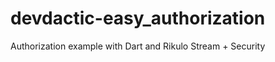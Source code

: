 devdactic-easy_authorization
============================

Authorization example with Dart and Rikulo Stream + Security
